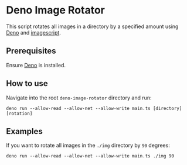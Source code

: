 # Deno Image Rotator
This script rotates all images in a directory by a specified amount using [Deno](https://deno.land/) and [imagescript](https://deno.land/x/imagescript@v1.2.13).

## Prerequisites
Ensure [Deno](https://deno.land/manual/getting_started/installation) is installed.

## How to use
Navigate into the root `deno-image-rotator` directory and run:

```
deno run --allow-read --allow-net --allow-write main.ts [directory] [rotation]
```

## Examples
If you want to rotate all images in the `./img` directory by `90` degrees:

```
deno run --allow-read --allow-net --allow-write main.ts ./img 90
```